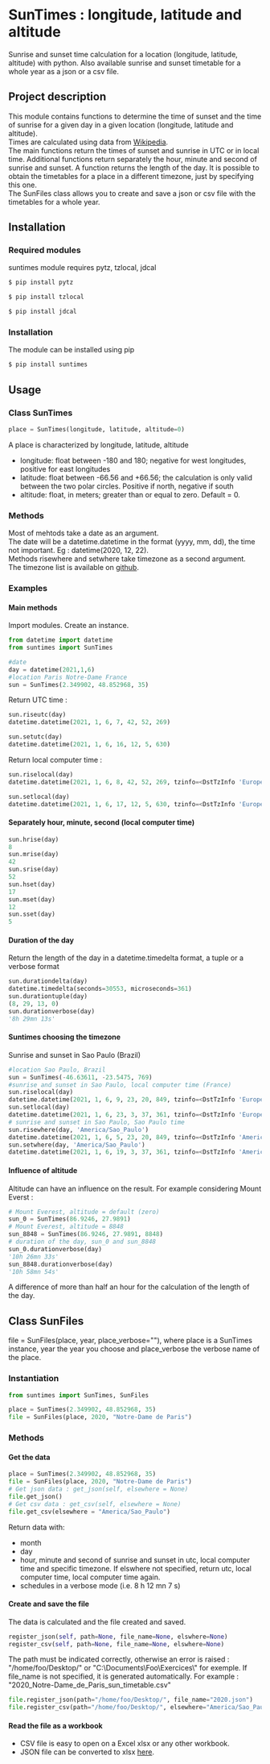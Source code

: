 # SunTimes : longitude, latitude and altitude
Sunrise and sunset time calculation for a location (longitude, latitude, altitude) with python. Also available sunrise and sunset timetable for a whole year as a json or a csv file.
## Project description
This module contains functions to determine the time of sunset and the time of sunrise for a given day in a given location (longitude, latitude and altitude).  
Times are calculated using data from [Wikipedia](https://en.wikipedia.org/wiki/Sunrise_equation).  
The main functions return the times of sunset and sunrise in UTC or in local time. Additional functions return separately the hour, minute and second of sunrise and sunset. A function returns the length of the day. It is possible to obtain the timetables for a place in a different timezone, just by specifying this one.  
The SunFiles class allows you to create and save a json or csv file with the timetables for a whole year.
## Installation
### Required modules
suntimes module requires pytz, tzlocal, jdcal  
```sh
$ pip install pytz
```
```sh
$ pip install tzlocal
```
```sh
$ pip install jdcal
```
### Installation
The module can be installed using pip
```sh
$ pip install suntimes
 ```
## Usage
### Class SunTimes
```python
place = SunTimes(longitude, latitude, altitude=0)
```
A place is characterized by longitude, latitude, altitude
- longitude: float between -180 and 180; negative for west longitudes, positive for east longitudes
- latitude: float between -66.56 and +66.56; the calculation is only valid between the two polar circles. Positive if north, negative if south
- altitude: float, in meters; greater than or equal to zero. Default = 0.
### Methods
Most of mehtods take a date as an argument.  
The date will be a datetime.datetime in the format (yyyy, mm, dd), the time not important. Eg : datetime(2020, 12, 22).  
Methods risewhere and setwhere take timezone as a second argument.  
The timezone list is available on [github](https://gist.github.com/heyalexej/8bf688fd67d7199be4a1682b3eec7568).
### Examples
#### Main methods
Import modules. Create an instance.
```python
from datetime import datetime
from suntimes import SunTimes

#date
day = datetime(2021,1,6)
#location Paris Notre-Dame France
sun = SunTimes(2.349902, 48.852968, 35)
```
Return UTC time :  
```python
sun.riseutc(day)
datetime.datetime(2021, 1, 6, 7, 42, 52, 269)
```
```python
sun.setutc(day)
datetime.datetime(2021, 1, 6, 16, 12, 5, 630)
```
Return local computer time : 
```python
sun.riselocal(day)
datetime.datetime(2021, 1, 6, 8, 42, 52, 269, tzinfo=<DstTzInfo 'Europe/Paris' CET+1:00:00 STD>)
```
```python
sun.setlocal(day)
datetime.datetime(2021, 1, 6, 17, 12, 5, 630, tzinfo=<DstTzInfo 'Europe/Paris' CET+1:00:00 STD>)
```
#### Separately hour, minute, second (local computer time)
```python
sun.hrise(day)
8
sun.mrise(day)
42
sun.srise(day)
52
sun.hset(day)
17
sun.mset(day)
12
sun.sset(day)
5
```
#### Duration of the day
Return the length of the day in a datetime.timedelta format, a tuple or a verbose format
```python
sun.durationdelta(day)
datetime.timedelta(seconds=30553, microseconds=361)
sun.durationtuple(day)
(8, 29, 13, 0)
sun.durationverbose(day)
'8h 29mn 13s'
```
#### Suntimes choosing the timezone
Sunrise and sunset in Sao Paulo (Brazil)  
```python
#location Sao Paulo, Brazil
sun = SunTimes(-46.63611, -23.5475, 769)
#sunrise and sunset in Sao Paulo, local computer time (France)
sun.riselocal(day)
datetime.datetime(2021, 1, 6, 9, 23, 20, 849, tzinfo=<DstTzInfo 'Europe/Paris' CET+1:00:00 STD>)
sun.setlocal(day)
datetime.datetime(2021, 1, 6, 23, 3, 37, 361, tzinfo=<DstTzInfo 'Europe/Paris' CET+1:00:00 STD>)
# sunrise and sunset in Sao Paulo, Sao Paulo time
sun.risewhere(day, 'America/Sao_Paulo')
datetime.datetime(2021, 1, 6, 5, 23, 20, 849, tzinfo=<DstTzInfo 'America/Sao_Paulo' -03-1 day, 21:00:00 STD>)
sun.setwhere(day, 'America/Sao_Paulo')
datetime.datetime(2021, 1, 6, 19, 3, 37, 361, tzinfo=<DstTzInfo 'America/Sao_Paulo' -03-1 day, 21:00:00 STD>)
```
#### Influence of altitude
Altitude can have an influence on the result.
For example considering Mount Everst :  
```python
# Mount Everest, altitude = default (zero)
sun_0 = SunTimes(86.9246, 27.9891)
# Mount Everest, altitude = 8848
sun_8848 = SunTimes(86.9246, 27.9891, 8848)
# duration of the day, sun_0 and sun_8848
sun_0.durationverbose(day)
'10h 26mn 33s'
sun_8848.durationverbose(day)
'10h 58mn 54s'  
```
A difference of more than half an hour for the calculation of the length of the day.
## Class SunFiles
file = SunFiles(place, year, place_verbose=""), where place is a SunTimes instance, year the year you choose and place_verbose the verbose name of the place.  
### Instantiation
```python
from suntimes import SunTimes, SunFiles

place = SunTimes(2.349902, 48.852968, 35)
file = SunFiles(place, 2020, "Notre-Dame de Paris")
```
### Methods
#### Get the data
```python
place = SunTimes(2.349902, 48.852968, 35)
file = SunFiles(place, 2020, "Notre-Dame de Paris")
# Get json data : get_json(self, elsewhere = None)
file.get_json()
# Get csv data : get_csv(self, elsewhere = None)
file.get_csv(elsewhere = "America/Sao_Paulo")
```
Return data with:
- month
- day
- hour, minute and second of sunrise and sunset in utc, local computer time and specific timezone. If elswhere not specified, return utc, local computer time, local computer time again.
- schedules in a verbose mode (i.e. 8 h 12 mn 7 s)
#### Create and save the file
The data is calculated and the file created and saved.
```python
register_json(self, path=None, file_name=None, elswhere=None)
register_csv(self, path=None, file_name=None, elswhere=None)
```
The path must be indicated correctly, otherwise an error is raised : "/home/foo/Desktop/" or "C:\Documents\Foo\Exercices\\" for exemple.
If file_name is not specified, it is generated automatically. For example : "2020_Notre-Dame_de_Paris_sun_timetable.csv"
```python
file.register_json(path="/home/foo/Desktop/", file_name="2020.json")
file.register_csv(path="/home/foo/Desktop/", elsewhere="America/Sao_Paulo")
```
#### Read the file as a workbook
- CSV file is easy to open on a Excel xlsx or any other workbook.
- JSON file can be converted to xlsx [here](https://codebeautify.org/json-to-excel-converter).